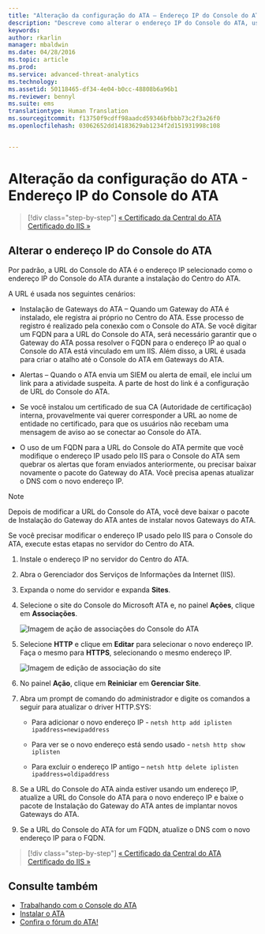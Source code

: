 ```yaml
---
title: "Alteração da configuração do ATA – Endereço IP do Console do ATA | Microsoft ATA"
description: "Descreve como alterar o endereço IP do Console do ATA, usado para criar um atalho até o Console do ATA em Gateways do ATA."
keywords: 
author: rkarlin
manager: mbaldwin
ms.date: 04/28/2016
ms.topic: article
ms.prod: 
ms.service: advanced-threat-analytics
ms.technology: 
ms.assetid: 50118465-df34-4e04-b0cc-48808b6a96b1
ms.reviewer: bennyl
ms.suite: ems
translationtype: Human Translation
ms.sourcegitcommit: f13750f9cdff98aadcd59346bfbbb73c2f3a26f0
ms.openlocfilehash: 03062652dd14183629ab1234f2d151931998c108


---
```


# Alteração da configuração do ATA - Endereço IP do Console do ATA

>[!div class="step-by-step"]
[« Certificado da Central do ATA](modifying-ata-config-centercert.md)
[Certificado do IIS »](modifying-ata-config-iiscert.md)

## Alterar o endereço IP do Console do ATA
Por padrão, a URL do Console do ATA é o endereço IP selecionado como o endereço IP do Console do ATA durante a instalação do Centro do ATA.

A URL é usada nos seguintes cenários:

-   Instalação de Gateways do ATA – Quando um Gateway do ATA é instalado, ele registra ai próprio no Centro do ATA. Esse processo de registro é realizado pela conexão com o Console do ATA. Se você digitar um FQDN para a URL do Console do ATA, será necessário garantir que o Gateway do ATA possa resolver o FQDN para o endereço IP ao qual o Console do ATA está vinculado em um IIS. Além disso, a URL é usada para criar o atalho até o Console do ATA em Gateways do ATA.

-   Alertas – Quando o ATA envia um SIEM ou alerta de email, ele inclui um link para a atividade suspeita. A parte de host do link é a configuração de URL do Console do ATA.

-   Se você instalou um certificado de sua CA (Autoridade de certificação) interna, provavelmente vai querer corresponder a URL ao nome de entidade no certificado, para que os usuários não recebam uma mensagem de aviso ao se conectar ao Console do ATA.

-   O uso de um FQDN para a URL do Console do ATA permite que você modifique o endereço IP usado pelo IIS para o Console do ATA sem quebrar os alertas que foram enviados anteriormente, ou precisar baixar novamente o pacote do Gateway do ATA. Você precisa apenas atualizar o DNS com o novo endereço IP.

> [!NOTE]
> Depois de modificar a URL do Console do ATA, você deve baixar o pacote de Instalação do Gateway do ATA antes de instalar novos Gateways do ATA.

Se você precisar modificar o endereço IP usado pelo IIS para o Console do ATA, execute estas etapas no servidor do Centro do ATA.

1.  Instale o endereço IP no servidor do Centro do ATA.

2.  Abra o Gerenciador dos Serviços de Informações da Internet (IIS).

3.  Expanda o nome do servidor e expanda **Sites**.

4.  Selecione o site do Console do Microsoft ATA e, no painel **Ações**, clique em **Associações**.

    ![Imagem de ação de associações do Console do ATA](media/ATA-console-change-IP-bindings.jpg)

5.  Selecione **HTTP** e clique em **Editar** para selecionar o novo endereço IP. Faça o mesmo para **HTTPS**, selecionando o mesmo endereço IP.

    ![Imagem de edição de associação do site](media/ATA-change-console-IP.jpg)

6.  No painel **Ação**, clique em **Reiniciar** em **Gerenciar Site**.

7.  Abra um prompt de comando do administrador e digite os comandos a seguir para atualizar o driver HTTP.SYS:

    -   Para adicionar o novo endereço IP - `netsh http add iplisten ipaddress=newipaddress`

    -   Para ver se o novo endereço está sendo usado - `netsh http show iplisten`

    -   Para excluir o endereço IP antigo – `netsh http delete iplisten ipaddress=oldipaddress`

8.  Se a URL do Console do ATA ainda estiver usando um endereço IP, atualize a URL do Console do ATA para o novo endereço IP e baixe o pacote de Instalação do Gateway do ATA antes de implantar novos Gateways do ATA.

9. Se a URL do Console do ATA for um FQDN, atualize o DNS com o novo endereço IP para o FQDN.

>[!div class="step-by-step"]
[« Certificado da Central do ATA](modifying-ata-config-centercert.md)
[Certificado do IIS »](modifying-ata-config-iiscert.md)


## Consulte também
- [Trabalhando com o Console do ATA](working-with-ata-console.md)
- [Instalar o ATA](install-ata.md)
- [Confira o fórum do ATA!](https://social.technet.microsoft.com/Forums/security/home?forum=mata)



<!--HONumber=Jul16_HO4-->


